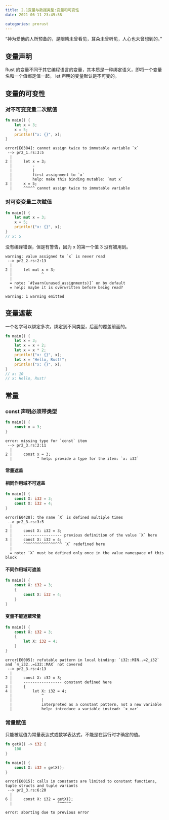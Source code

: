 ```yaml
---
title: 2.1变量与数据类型:变量和可变性
date: 2021-06-11 23:49:58

categories: prorust
---
```


<html>
<div class="biblewords">
    “神为爱他的人所预备的，是眼睛未曾看见，耳朵未曾听见，人心也未曾想到的。”
</div>
</html>

## 变量声明

Rust 的变量不同于其它编程语言的变量，其本质是一种绑定语义，即将一个变量名和一个值绑定值一起。
let 声明的变量默认是不可变的。

## 变量的可变性

### 对不可变变量二次赋值

```rust
fn main() {
    let x = 3;
    x = 5;
    println!("x: {}", x);
}
```

```
error[E0384]: cannot assign twice to immutable variable `x`
 --> pr2_1.rs:3:5
  |
2 |     let x = 3;
  |         -
  |         |
  |         first assignment to `x`
  |         help: make this binding mutable: `mut x`
3 |     x = 5;
  |     ^^^^^ cannot assign twice to immutable variable
```

### 对可变变量二次赋值

```rust
fn main() {
    let mut x = 3;
    x = 5;
    println!("x: {}", x);
}
// x: 5
```

没有编译错误，但是有警告，因为 x 的第一个值 3 没有被用到。

```
warning: value assigned to `x` is never read
 --> pr2_2.rs:2:13
  |
2 |     let mut x = 3;
  |             ^
  |
  = note: `#[warn(unused_assignments)]` on by default
  = help: maybe it is overwritten before being read?

warning: 1 warning emitted
```

## 变量遮蔽

一个名字可以绑定多次，绑定到不同类型，后面的覆盖前面的。

```rust
fn main() {
    let x = 3;
    let x = x + 2;
    let x = x * 2;
    println!("x: {}", x);
    let x = "Hello, Rust!";
    println!("x: {}", x);
}
// x: 10
// x: Hello, Rust!
```

## 常量

### const 声明必须带类型

```rust
fn main() {
    const x = 3;
}
```

```
error: missing type for `const` item
 --> pr2_3.rs:2:11
  |
2 |     const x = 3;
  |           ^ help: provide a type for the item: `x: i32`
```

#### 常量遮盖

#### 相同作用域不可遮盖

```rust
fn main() {
    const X: i32 = 3;
    const X: i32 = 4;
}
```

```
error[E0428]: the name `X` is defined multiple times
 --> pr2_3.rs:3:5
  |
2 |     const X: i32 = 3;
  |     ----------------- previous definition of the value `X` here
3 |     const X: i32 = 4;
  |     ^^^^^^^^^^^^^^^^^ `X` redefined here
  |
  = note: `X` must be defined only once in the value namespace of this block
```

#### 不同作用域可遮盖

```rust
fn main() {
    const X: i32 = 3;
    {
        const X: i32 = 4;
    }
}
```

#### 变量不能遮蔽常量

```rust
fn main() {
    const X: i32 = 3;
    {
        let X: i32 = 4;
    }
}
```

```
error[E0005]: refutable pattern in local binding: `i32::MIN..=2_i32` and `4_i32..=i32::MAX` not covered
 --> pr2_3.rs:4:13
  |
2 |     const X: i32 = 3;
  |     ----------------- constant defined here
3 |     {
4 |         let X: i32 = 4;
  |             ^
  |             |
  |             interpreted as a constant pattern, not a new variable
  |             help: introduce a variable instead: `x_var`
```

### 常量赋值

只能被赋值为常量表达式或数学表达式，不能是在运行时才确定的值。

```rust
fn getX() -> i32 {
    100
}

fn main() {
    const X: i32 = getX();
}
```

```
error[E0015]: calls in constants are limited to constant functions, tuple structs and tuple variants
 --> pr2_3.rs:6:20
  |
6 |     const X: i32 = getX();
  |                    ^^^^^^

error: aborting due to previous error
```
